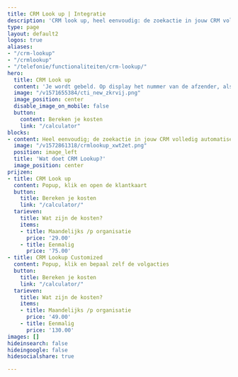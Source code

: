 ```yaml
---
title: CRM Look up | Integratie
description: 'CRM look up, heel eenvoudig: de zoekactie in jouw CRM volledig automatiseren! Dus je wordt gebeld en wij zoeken voor jou de klantgegevens in het CRM erbij en openen deze op je scherm.'
type: page
layout: default2
logos: true
aliases:
- "/crm-lookup"
- "/crmlookup"
- "/telefonie/functionaliteiten/crm-lookup/"
hero:
  title: CRM Look up
  content: 'Je wordt gebeld. Op display het nummer van de afzender, als je geluk hebt staat hij of zij in je telefoonboek en zie je een naam. Maar als je alles van de beller wilt weten, moet je je CRM openen en de beller opzoeken. Dat kunnen wij nu heel gemakkelijk maken met onze uitbreiding van de <a href="/clicktodial">Click-to-Dial</a> chrome plugin: <b>CRM Lookup.</b>'
  image: "/v1571655384/cti_new_zkrvij.png"
  image_position: center
  disable_image_on_mobile: false
  button:
    content: Bereken je kosten
    link: "/calculator"
blocks:
- content: Heel eenvoudig; de zoekactie in jouw CRM volledig automatiseren! Dus je wordt gebeld en wij zoeken voor jou de klantgegevens in het CRM erbij en openen deze op je scherm. Dan kun jij je lekker bezig houden met de inhoud van het gesprek en gemakkelijk de klanthistorie inzien<br><br>Heb je één van onderstaande CRM pakketten? Dan heb je geluk en is de CRM Lookup voor jou al beschikbaar. <br><br><a href=\"https://www.callvoip.nl/ondersteuning/integraties/handleiding-crm-lookup/" class="button">Hoe werkt het?</a>
  image: "/v1572861318/crmlookup_xwt2et.png"
  position: image_left
  title: 'Wat doet CRM Lookup?'
  image_position: center
prijzen:
- title: CRM Look up
  content: Popup, klik en open de klantkaart
  button:
    title: Bereken je kosten
    link: "/calculator/"
  tarieven:
    title: Wat zijn de kosten?
    items:
    - title: Maandelijks /p organisatie
      price: '29.00'
    - title: Eenmalig
      price: '75.00'
- title: CRM Lookup Customized
  content: Popup, klik en bepaal zelf de volgacties
  button:
    title: Bereken je kosten
    link: "/calculator/"
  tarieven:
    title: Wat zijn de kosten?
    items:
    - title: Maandelijks /p organisatie
      price: '49.00'
    - title: Eenmalig
      price: '130.00'
images: []
hideinsearch: false
hideingoogle: false
hidesocialshare: true

---
```


